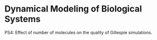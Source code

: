 # Dynamical Modeling of Biological Systems

PS4: Effect of number of molecules on the quality of Gillespie simulations.
